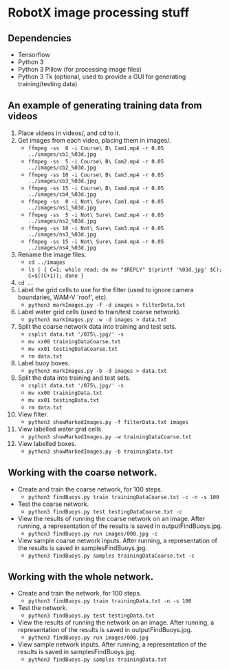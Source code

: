 # RobotX image processing stuff

## Dependencies
* Tensorflow
* Python 3
* Python 3 Pillow (for processing image files)
* Python 3 Tk (optional, used to provide a GUI for generating training/testing data)

## An example of generating training data from videos
1. Place videos in videos/, and cd to it.
2. Get images from each video, placing them in images/.
    * `ffmpeg -ss  0 -i Course\ B\ Cam1.mp4 -r 0.05 ../images/cb1_%03d.jpg`
    * `ffmpeg -ss  5 -i Course\ B\ Cam2.mp4 -r 0.05 ../images/cb2_%03d.jpg`
    * `ffmpeg -ss 10 -i Course\ B\ Cam3.mp4 -r 0.05 ../images/cb3_%03d.jpg`
    * `ffmpeg -ss 15 -i Course\ B\ Cam4.mp4 -r 0.05 ../images/cb4_%03d.jpg`
    * `ffmpeg -ss  0 -i Not\ Sure\ Cam1.mp4 -r 0.05 ../images/ns1_%03d.jpg`
    * `ffmpeg -ss  5 -i Not\ Sure\ Cam2.mp4 -r 0.05 ../images/ns2_%03d.jpg`
    * `ffmpeg -ss 10 -i Not\ Sure\ Cam3.mp4 -r 0.05 ../images/ns3_%03d.jpg`
    * `ffmpeg -ss 15 -i Not\ Sure\ Cam4.mp4 -r 0.05 ../images/ns4_%03d.jpg`
3. Rename the image files.
    * `cd ../images`
    * `ls | { C=1; while read; do mv "$REPLY" $(printf '%03d.jpg' $C); C=$((C+1)); done }`
4. `cd ..`
5. Label the grid cells to use for the filter (used to ignore camera boundaries, WAM-V 'roof', etc).
    * `python3 markImages.py -f -d images > filterData.txt`
6. Label water grid cells (used to train/test coarse network).
    * `python3 markImages.py -w -d images > data.txt`
7. Split the coarse network data into training and test sets.
    * `csplit data.txt '/075\.jpg/' -s`
    * `mv xx00 trainingDataCoarse.txt`
    * `mv xx01 testingDataCoarse.txt`
    * `rm data.txt`
6. Label buoy boxes.
    * `python3 markImages.py -b -d images > data.txt`
7. Split the data into training and test sets.
    * `csplit data.txt '/075\.jpg/' -s`
    * `mv xx00 trainingData.txt`
    * `mv xx01 testingData.txt`
    * `rm data.txt`
8. View filter.
    * `python3 showMarkedImages.py -f filterData.txt images`
9. View labelled water grid cells.
    * `python3 showMarkedImages.py -w trainingDataCoarse.txt`
10. View labelled boxes.
    * `python3 showMarkedImages.py -b trainingData.txt`

## Working with the coarse network.
* Create and train the coarse network, for 100 steps.
    * `python3 findBuoys.py train trainingDataCoarse.txt -c -n -s 100`
* Test the coarse network.
    * `python3 findBuoys.py test testingDataCoarse.txt -c`
* View the results of running the coarse network on an image. After running, a representation of the results is saved in outputFindBuoys.jpg.
    * `python3 findBuoys.py run images/008.jpg -c`
* View sample coarse network inputs. After running, a representation of the results is saved in samplesFindBuoys.jpg.
    * `python3 findBuoys.py samples trainingDataCoarse.txt -c`

## Working with the whole network.
* Create and train the network, for 100 steps.
    * `python3 findBuoys.py train trainingData.txt -n -s 100`
* Test the network.
    * `python3 findBuoys.py test testingData.txt`
* View the results of running the network on an image. After running, a representation of the results is saved in outputFindBuoys.jpg.
    * `python3 findBuoys.py run images/008.jpg`
* View sample network inputs. After running, a representation of the results is saved in samplesFindBuoys.jpg.
    * `python3 findBuoys.py samples trainingData.txt`
